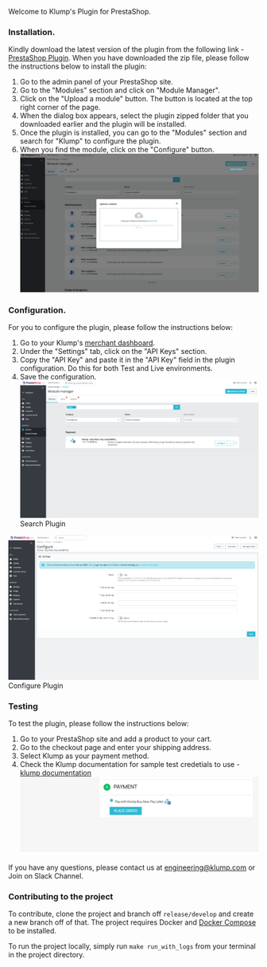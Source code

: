 Welcome to Klump's Plugin for PrestaShop.

### Installation.
Kindly download the latest version of the plugin from the following link - [PrestaShop Plugin](https://github.com/Klump-Inc/prestashop-plugin/archive/refs/heads/master.zip). When you have downloaded the zip file, please follow the instructions below to install the plugin:

1. Go to the admin panel of your PrestaShop site.
2. Go to the "Modules" section and click on "Module Manager".
3. Click on the "Upload a module" button. The button is located at the top right corner of the page. 
4. When the dialog box appears, select the plugin zipped folder that you downloaded earlier and the plugin will be installed.
5. Once the plugin is installed, you can go to the "Modules" section and search for "Klump" to configure the plugin.
6. When you find the module, click on the "Configure" button.
![Installation](./img/upload_module.png)

### Configuration.
For you to configure the plugin, please follow the instructions below:
1. Go to your Klump's [merchant dashboard](https://merchant.useklump.com).
2. Under the "Settings" tab, click on the "API Keys" section.
3. Copy the "API Key" and paste it in the "API Key" field in the plugin configuration. Do this for both Test and Live environments.
4. Save the configuration.
![Configure Screen](./img/search.png)
Search Plugin

![Configure Screen](./img/configure_screen.png)
Configure Plugin

### Testing
To test the plugin, please follow the instructions below:
1. Go to your PrestaShop site and add a product to your cart.
2. Go to the checkout page and enter your shipping address.
3. Select Klump as your payment method.
4. Check the Klump documentation for sample test credetials to use - [klump documentation](https://docs.useklump.com/docs/test-cards)
![Configure Screen](./img/pay_with_klump.png)

If you have any questions, please contact us at engineering@klump.com or Join on Slack Channel.

### Contributing to the project
To contribute, clone the project and branch off `release/develop` and create a new branch off of that. The project requires Docker and [Docker Compose](https://docker.com) to be installed.

To run the project locally, simply run `make run_with_logs` from your terminal in the project directory.